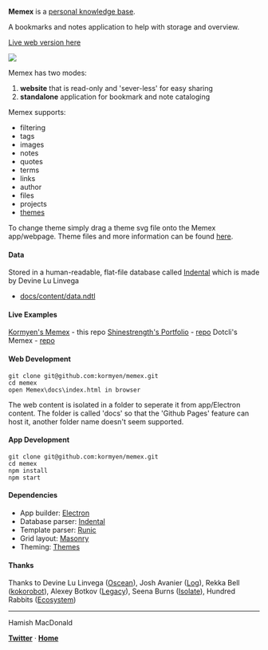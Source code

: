 **Memex** is a [personal knowledge base](https://scholar.colorado.edu/csci_techreports/931/).

A bookmarks and notes application to help with storage and overview.

[Live web version here](https://kormyen.github.io/memex/)

<img src='https://raw.githubusercontent.com/kormyen/memex/master/PREVIEW.jpg'/>

Memex has two modes:

1. **website** that is read-only and 'sever-less' for easy sharing
2. **standalone** application for bookmark and note cataloging

Memex supports:

- filtering
- tags
- images
- notes
- quotes
- terms
- links
- author
- files
- projects
- [themes](https://github.com/hundredrabbits/Themes)

To change theme simply drag a theme svg file onto the Memex app/webpage. 
Theme files and more information can be found [here](https://github.com/hundredrabbits/Themes).

#### Data

Stored in a human-readable, flat-file database called [Indental](https://wiki.xxiivv.com/#indental) which is made by Devine Lu Linvega

- [docs/content/data.ndtl](docs/content/data.ndtl)

#### Live Examples

[Kormyen's Memex](https://kormyen.github.io/memex/) - this repo
[Shinestrength's Portfolio](http://www.shinestrength.xyz/) - [repo](https://github.com/shinestrength/memex)
Dotcli's Memex - [repo](https://github.com/dotcli/memex)

#### Web Development
```
git clone git@github.com:kormyen/memex.git
cd memex
open Memex\docs\index.html in browser
```

The web content is isolated in a folder to seperate it from app/Electron content. 
The folder is called 'docs' so that the 'Github Pages' feature can host it, another folder name doesn't seem supported.

#### App Development
```
git clone git@github.com:kormyen/memex.git
cd memex
npm install
npm start
```

#### Dependencies

- App builder: [Electron](https://electronjs.org/)
- Database parser: [Indental](https://wiki.xxiivv.com/#indental)
- Template parser: [Runic](https://wiki.xxiivv.com/#runic)
- Grid layout: [Masonry](https://masonry.desandro.com/)
- Theming: [Themes](https://github.com/hundredrabbits/Themes)

#### Thanks

Thanks to Devine Lu Linvega ([Oscean](https://github.com/XXIIVV/Oscean)), Josh Avanier ([Log](https://github.com/joshavanier/log)), Rekka Bell ([kokorobot](https://github.com/rekkabell/kokorobot)), Alexey Botkov ([Legacy](https://github.com/nomand/Legacy)), Seena Burns ([Isolate](https://github.com/seenaburns/isolate)), Hundred Rabbits ([Ecosystem](https://github.com/hundredrabbits))

---

Hamish MacDonald

**[Twitter](https://twitter.com/kormyen)** &middot; **[Home](https://kor.nz)**